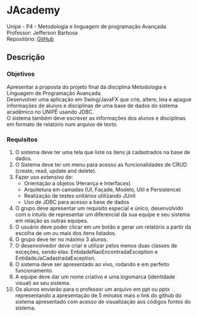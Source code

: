 # JAcademy
Unipe - P4 - Metodologia e linguagem de programação Avançada  
Professor: Jefferson Barbosa  
Repositório: [GitHub](https://github.com/gui9394/Unipe_P4_MetodologiaProgramacaoAvancada)  


## Descrição
### Objetivos

Apresentar a proposta do projeto final da disciplina Metodologia e Linguagem de Programação Avançada.  
Desenvolver uma aplicação em Swing/JavaFX que crie, altere, leia e apague informações de alunos e disciplinas de uma base de dados do sistema acadêmico no UNIPÊ usando JDBC.  
O sistema também deve escrever as informações dos alunos e disciplinas em formato de relatório num arquivo de texto.

### Requisitos

1. O sistema deve ter uma tela que liste os itens já cadastrados na base de dados.
2. O Sistema deve ter um menu para acesso as funcionalidades de CRUD (create, read, update and delete).
3. Fazer uso extensivo de:
   - Orientação a objetos (Herança e Interfaces)
   - Arquitetura em camadas (UI, Façade, Modelo, Util e Persistence)
   - Realização de testes unitários utilizando JUnit
   - Uso de JDBC para acesso a base de dados
4. O grupo deve apresentar um requisito especial e único, desenvolvido com o intuito de representar um diferencial da sua equipe e seu sistema em relação as outras equipes.
5. O usuário deve poder clicar em um botão e gerar um relatório a partir da escolha de um ou mais dos itens listados.
6. O grupo deve ter no máximo 3 alunos.
7. O desenvolvedor deve criar e utilizar pelos menos duas classes de exceções, sendo elas: EntidadeNaoEncontradaException e EntidadeJaCadastradaException.
8. O sistema deve ser apresentado ao vivo, rodando e em perfeito funcionamento.
9. A equipe deve dar um nome criativo e uma logomarca (identidade visual) ao seu sistema.
10. Os alunos enviarão para o professor um arquivo em ppt ou pptx representando a apresentação de 5 minutos mais o link do github do sistema apresentado com acesso de visualização aos códigos fontes do sistema.
